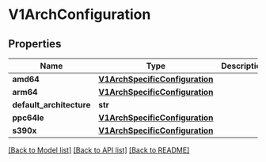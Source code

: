 # V1ArchConfiguration

## Properties
Name | Type | Description | Notes
------------ | ------------- | ------------- | -------------
**amd64** | [**V1ArchSpecificConfiguration**](V1ArchSpecificConfiguration.md) |  | [optional] 
**arm64** | [**V1ArchSpecificConfiguration**](V1ArchSpecificConfiguration.md) |  | [optional] 
**default_architecture** | **str** |  | [optional] 
**ppc64le** | [**V1ArchSpecificConfiguration**](V1ArchSpecificConfiguration.md) |  | [optional] 
**s390x** | [**V1ArchSpecificConfiguration**](V1ArchSpecificConfiguration.md) |  | [optional] 

[[Back to Model list]](../README.md#documentation-for-models) [[Back to API list]](../README.md#documentation-for-api-endpoints) [[Back to README]](../README.md)


